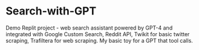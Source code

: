 # Search-with-GPT

Demo Replit project - web search assistant powered by GPT-4 and integrated with Google Custom Search, Reddit API, Twikit for basic twitter scraping, Trafiltera for web scraping. My basic toy for a GPT that tool calls.
